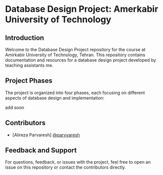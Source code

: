 
# Database Design Project: Amerkabir University of Technology

## Introduction
Welcome to the Database Design Project repository for the course at Amirkabir University of Technology, Tehran. This repository contains documentation and resources for a database design project developed by teaching assistants  me.

## Project Phases
The project is organized into four phases, each focusing on different aspects of database design and implementation:

add soon

## Contributors
- [Alireza Parvaresh] [@parvvaresh](https://github.com/parvvaresh)

## Feedback and Support
For questions, feedback, or issues with the project, feel free to open an issue on this repository or contact the contributors directly.

